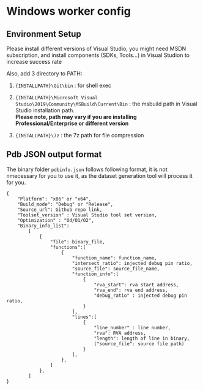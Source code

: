 # Windows worker config

## Environment Setup

Please install different versions of Visual Studio, you might need MSDN subscription, and install components (SDKs, Tools...) in Visual Studion to increase success rate


Also, add 3 directory to PATH:

1.  `{INSTALLPATH}\Git\bin`  : for shell exec

2.  `{INSTALLPATH}\Microsoft Visual Studio\2019\Community\MSBuild\Current\Bin` : the msbuild path in Visual Studio installation path.  
__Please note, path may vary if you are installing Professional/Enterprise or different version__

3.  `{INSTALLPATH}\7z` : the 7z path for file compression 


## Pdb JSON output format

The binary folder `pdbinfo.json` follows following format, it is not nmecessary for you to use it, as the dataset generation tool will process it for you.


    {
        "Platform": "x86" or "x64",
        "Build_mode": "Debug" or "Release",
        "Source_url": Github repo link,
        "Toolset_version" : Visual Studio tool set version,
        "Optimization" : "Od/O1/O2",
        "Binary_info_list":
            [
                {
                    "file": binary_file,
                    "functions":[
                        {
                            "function_name": function_name,
                            "intersect_ratio": injected debug pin ratio,
                            "source_file": source_file_name,
                            "function_info":[
                                {
                                    "rva_start": rva start address,
                                    "rva_end": rva end address,
                                    "debug_ratio" : injected debug pin ratio,
                                }
                            ],
                            "lines":[
                                {
                                    "line_number" : line number,
                                    "rva": RVA address,
                                    "length": length of line in binary,
                                    ("source_file": source file path)
                                }
                            ],
                        },
                    ]       
                },
            ]
    }
